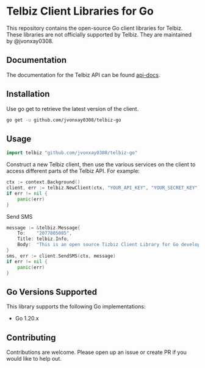 # Telbiz Client Libraries for Go

This repository contains the open-source Go client libraries for Telbiz. These libraries are not officially supported by Telbiz. They are maintained by @jvonxay0308.

## Documentation

The documentation for the Telbiz API can be found [api-docs](https://telbiz.la/pages/doc/user-guide).

## Installation

Use go get to retrieve the latest version of the client.

```bash
go get -u github.com/jvonxay0308/telbiz-go
```

## Usage

```go
import telbiz "github.com/jvonxay0308/telbiz-go"
```

Construct a new Telbiz client, then use the various services on the client to
access different parts of the Telbiz API. For example:

```go
ctx := context.Background()
client, err := telbiz.NewClient(ctx, "YOUR_API_KEY", "YOUR_SECRET_KEY")
if err != nil {
    panic(err)
}
```

Send SMS

```go
message := &telbiz.Message{
    To:    "2077805085",
    Title: telbiz.Info,
    Body:  "This is an open source Tizbiz Client Library for Go develop by jvonxay0308!",
}
sms, err := client.SendSMS(ctx, message)
if err != nil {
    panic(err)
}
```

## Go Versions Supported

This library supports the following Go implementations:

- Go 1.20.x

## Contributing

Contributions are welcome. Please open up an issue or create PR if you would like to help out.
